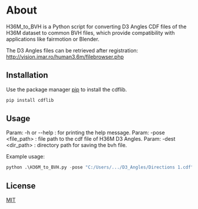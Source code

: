 # About

H36M_to_BVH is a Python script for converting D3 Angles CDF files of the H36M dataset to common BVH files, which provide compatibility with applications like fairmotion or Blender.

The D3 Angles files can be retrieved after registration: http://vision.imar.ro/human3.6m/filebrowser.php

## Installation

Use the package manager [pip](https://pip.pypa.io/en/stable/) to install the cdflib.

```bash
pip install cdflib
```

## Usage

Param:  -h or --help : for printing the help message.
Param:  -pose <file_path> : file path to the cdf file of H36M D3 Angles. 
Param:  -dest <dir_path> : directory path for saving the bvh file. 

Example usage:
```python
python .\H36M_to_BVH.py -pose "C:/Users/.../D3_Angles/Directions 1.cdf" -dest "C:/Path/to/dest/"
```

## License
[MIT](https://choosealicense.com/licenses/mit/)
